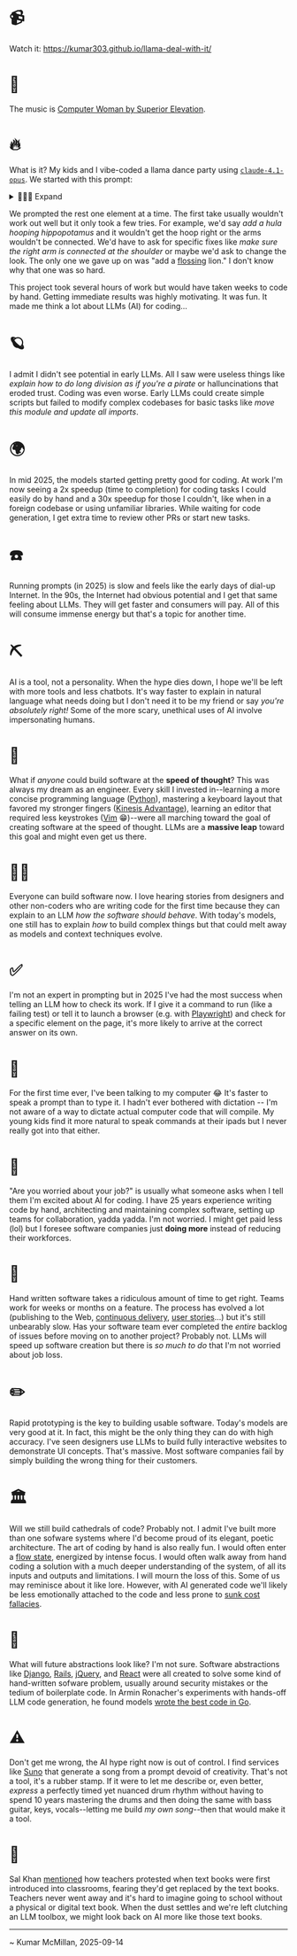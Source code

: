 # 📹

Watch it: https://kumar303.github.io/llama-deal-with-it/

# 🎵

The music is [Computer Woman by Superior Elevation](https://www.youtube.com/watch?v=eklqLkyoJWA).

# 🔥

What is it? My kids and I vibe-coded a llama dance party using [`claude-4.1-opus`](https://www.anthropic.com/). We started with this prompt:

<details>
<summary>👩🏽‍💻 Expand</summary>

> Create a preact app using tailwind for css. Render a square centered in the viewport with slightly rounded corners. Add a diagnal dark purple to medium pink gradient to the background of the square. Add a pixelated llama in orange. Add a button, also in orange, underneath the llama that says Make the llama dance. When the button gets pressed, put "deal with it" sunglasses on the pixelated llama and make it dance up and down with crude css animation.

</details>

We prompted the rest one element at a time. The first take usually wouldn't work out well but it only took a few tries. For example, we'd say _add a hula hooping hippopotamus_ and it wouldn't get the hoop right or the arms wouldn't be connected. We'd have to ask for specific fixes like _make sure the right arm is connected at the shoulder_ or maybe we'd ask to change the look. The only one we gave up on was "add a [flossing](<https://en.wikipedia.org/wiki/Floss_(dance)>) lion." I don't know why that one was so hard.

This project took several hours of work but would have taken weeks to code by hand. Getting immediate results was highly motivating. It was fun. It made me think a lot about LLMs (AI) for coding...

# 🪐

I admit I didn't see potential in early LLMs. All I saw were useless things like _explain how to do long division as if you're a pirate_ or halluncinations that eroded trust. Coding was even worse. Early LLMs could create simple scripts but failed to modify complex codebases for basic tasks like _move this module and update all imports_.

# 🌍

In mid 2025, the models started getting pretty good for coding. At work I'm now seeing a 2x speedup (time to completion) for coding tasks I could easily do by hand and a 30x speedup for those I couldn't, like when in a foreign codebase or using unfamiliar libraries. While waiting for code generation, I get extra time to review other PRs or start new tasks.

# ☎️

Running prompts (in 2025) is slow and feels like the early days of dial-up Internet. In the 90s, the Internet had obvious potential and I get that same feeling about LLMs. They will get faster and consumers will pay. All of this will consume immense energy but that's a topic for another time.

# ⛏️

AI is a tool, not a personality. When the hype dies down, I hope we'll be left with more tools and less chatbots. It's way faster to explain in natural language what needs doing but I don't need it to be my friend or say _you're absolutely right!_ Some of the more scary, unethical uses of AI involve impersonating humans.

# 🧠

What if _anyone_ could build software at the **speed of thought**? This was always my dream as an engineer. Every skill I invested in--learning a more concise programming language ([Python](https://www.python.org/)), mastering a keyboard layout that favored my stronger fingers ([Kinesis Advantage](https://kinesis-ergo.com/shop/advantage2/)), learning an editor that required less keystrokes ([Vim](https://www.vim.org/) 😁)--were all marching toward the goal of creating software at the speed of thought. LLMs are a **massive leap** toward this goal and might even get us there.

# 💃🏼

Everyone can build software now. I love hearing stories from designers and other non-coders who are writing code for the first time because they can explain to an LLM _how the software should behave_. With today's models, one still has to explain _how_ to build complex things but that could melt away as models and context techniques evolve.

# ✅

I'm not an expert in prompting but in 2025 I've had the most success when telling an LLM how to check its work. If I give it a command to run (like a failing test) or tell it to launch a browser (e.g. with [Playwright](https://playwright.dev/)) and check for a specific element on the page, it's more likely to arrive at the correct answer on its own.

# 📣

For the first time ever, I've been talking to my computer 😂 It's faster to speak a prompt than to type it. I hadn't ever bothered with dictation -- I'm not aware of a way to dictate actual computer code that will compile. My young kids find it more natural to speak commands at their ipads but I never really got into that either.

# 🌴

"Are you worried about your job?" is usually what someone asks when I tell them I'm excited about AI for coding. I have 25 years experience writing code by hand, architecting and maintaining complex software, setting up teams for collaboration, yadda yadda. I'm not worried. I might get paid less (lol) but I foresee software companies just **doing more** instead of reducing their workforces.

# 🐛

Hand written software takes a ridiculous amount of time to get right. Teams work for weeks or months on a feature. The process has evolved a lot (publishing to the Web, [continuous delivery](https://en.wikipedia.org/wiki/Continuous_delivery), [user stories](https://en.wikipedia.org/wiki/User_story)...) but it's still unbearably slow. Has your software team ever completed the _entire_ backlog of issues before moving on to another project? Probably not. LLMs will speed up software creation but there is _so much to do_ that I'm not worried about job loss.

# ✏️

Rapid prototyping is the key to building usable software. Today's models are very good at it. In fact, this might be the only thing they can do with high accuracy. I've seen designers use LLMs to build fully interactive websites to demonstrate UI concepts. That's massive. Most software companies fail by simply building the wrong thing for their customers.

# 🏛️

Will we still build cathedrals of code? Probably not. I admit I've built more than one sofware systems where I'd become proud of its elegant, poetic architecture. The art of coding by hand is also really fun. I would often enter a [flow state](<https://en.wikipedia.org/wiki/Flow_(psychology)>), energized by intense focus. I would often walk away from hand coding a solution with a much deeper understanding of the system, of all its inputs and outputs and limitations. I will mourn the loss of this. Some of us may reminisce about it like lore. However, with AI generated code we'll likely be less emotionally attached to the code and less prone to [sunk cost fallacies](https://thedecisionlab.com/biases/the-sunk-cost-fallacy).

# 🔗

What will future abstractions look like? I'm not sure. Software abstractions like [Django](https://www.djangoproject.com/), [Rails](https://rubyonrails.org/), [jQuery](https://jquery.com/), and [React](https://react.dev/) were all created to solve some kind of hand-written sofware problem, usually around security mistakes or the tedium of boilerplate code. In Armin Ronacher's experiments with hands-off LLM code generation, he found models [wrote the best code in Go](https://lucumr.pocoo.org/2025/6/12/agentic-coding/).

# ⚠️

Don't get me wrong, the AI hype right now is out of control. I find services like [Suno](https://suno.com/) that generate a song from a prompt devoid of creativity. That's not a tool, it's a rubber stamp. If it were to let me describe or, even better, _express_ a perfectly timed yet nuanced drum rhythm without having to spend 10 years mastering the drums and then doing the same with bass guitar, keys, vocals--letting me build _my own song_--then that would make it a tool.

# 📖

Sal Khan [mentioned](https://www.theverge.com/decoder-podcast-with-nilay-patel/766082/khan-academy-ceo-sal-khan-ai-education-schoolhouse-hank-green-interview) how teachers protested when text books were first introduced into classrooms, fearing they'd get replaced by the text books. Teachers never went away and it's hard to imagine going to school without a physical or digital text book. When the dust settles and we're left clutching an LLM toolbox, we might look back on AI more like those text books.

<hr />

\~ Kumar McMillan, 2025-09-14
